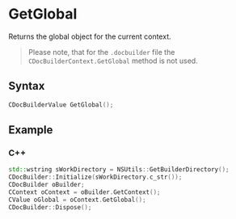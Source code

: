 # GetGlobal

Returns the global object for the current context.

> Please note, that for the `.docbuilder` file the `CDocBuilderContext.GetGlobal` method is not used.

## Syntax

```cpp
CDocBuilderValue GetGlobal();
```

## Example

### C++

```cpp
std::wstring sWorkDirectory = NSUtils::GetBuilderDirectory();
CDocBuilder::Initialize(sWorkDirectory.c_str());
CDocBuilder oBuilder;
CContext oContext = oBuilder.GetContext();
CValue oGlobal = oContext.GetGlobal();
CDocBuilder::Dispose();
```
